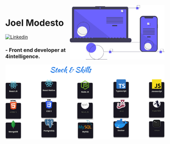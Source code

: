 <img align="right" src="https://github.com/joelmss93/joelmss93/blob/main/images/ilustration.svg" width="300">


# Joel Modesto

[![Linkedin](https://img.shields.io/badge/-LinkedIn-blue?style=flat-square&logo=Linkedin&logoColor=white&link=https://www.linkedin.com/in/joel-modesto/)](https://www.linkedin.com/in/joel-modesto/)
### - Front end developer at 4intelligence.

<p align="center">
<img src="https://github.com/joelmss93/joelmss93/blob/main/images/Skills.svg" width="800">
</p>